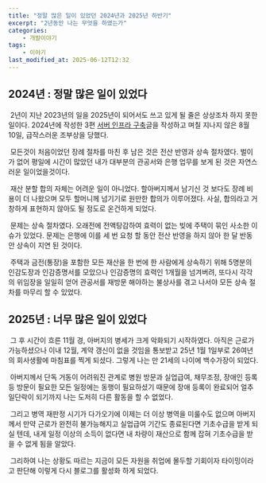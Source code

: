 ```yaml
---
title: "정말 많은 일이 있었던 2024년과 2025년 하반기"
excerpt: "2년동안 나는 무엇을 하였는가"
categories:
    - 개발이야기
tags:
    - 이야기
last_modified_at: 2025-06-12T12:32
---
```

## 2024년 : 정말 많은 일이 있었다

&nbsp;2년이 지난 2023년의 일을 2025년이 되어서도 쓰고 있게 될 줄은 상상조차 하지 못한 일이다. 2024년에 작성한 3편 [서버 인프라 구축](https://godokan.github.io/캡스톤디자인/야수의심장-회고-3/)글을 작성하고 며칠 지나지 않은 8월 10일, 급작스러운 조부상을 당했다.

&nbsp;모든것이 처음이었던 장례 절차를 마친 후 남은 것은 전산 반영과 상속 절차였다. 벌이가 없어 평일에 시간이 많았던 내가 대부분의 관공서와 은행 업무를 보게 된 것은 자연스러운 일이었을것이다.

&nbsp;재산 분할 합의 자체는 어려운 일이 아니었다. 할아버지께서 남기신 것 보다도 장례 비용이 더 나왔으며 모두 할머니께 넘기기로 원만한 합의가 이루어졌다. 사실, 합의라고 거창하게 표현하지 않아도 될 정도로 온건하게 되었다.

&nbsp;문제는 상속 절차였다. 오래전에 전액탕감하여 효력이 없는 빚에 주택이 묶인 사소한 이슈가 있었다. 문제는 은행에 이를 세 번 요청 할 동안 전산 반영을 하지 않아 한 달 반동안 상속이 지연 된 것이다.

&nbsp;주택과 금전(통장)을 포함한 모든 재산을 한 번에 한 사람에게 상속하기 위해 5명분의 인감도장과 인감증명서를 모았으나 인감증명의 효력인 1개월을 넘겨버려, 또다시 각각의 위임장을 일일히 얻어 관공서를 재방문 해야하는 불상사를 겪고 나서야 모든 상속 절차를 마무리 할 수 있었다.

## 2025년 : 너무 많은 일이 있었다

&nbsp;그 후 시간이 흐른 11월 경, 아버지의 병세가 크게 악화되기 시작하였다. 아직은 근로가 가능하셨으나 이내 12월, 계약 갱신이 없을 것임을 통보받고 25년 1월 1일부로 26여년의 회사생활에 마침표를 찍게 되셨다. 그렇게 나는 만 21세의 나이에 백수가장이 되었다.

&nbsp;아버지께서 단독 거동이 어려워진 관계로 병원 방문과 실업급여, 채무조정, 장애인 등록 등 방문이 필요한 모든 일정에는 동행이 필요하셨기 때문에 장애 등록이 완료되어 얼추 일단락이 되기까지 나는 도저히 다른 활동을 할 수 없었다.

&nbsp;그리고 병역 재판정 시기가 다가오기에 이제는 더 이상 병역을 미룰수도 없으며 아버지께서 만약 근로가 완전히 불가능해지고 실업급여 기간도 종료된다면 기초수급을 받게 되실 텐데, 내게 일정 이상의 소득이 없다면 내 차량이 재산으로 함께 잡혀 기초수급을 받을 수 없게 됨을 알았다.

&nbsp;그리하여 나는 상황도 따르는 지금이 모든 자원을 취업에 몰두할 기회이자 타이밍이라고 판단해 이렇게 다시 블로그를 활성화 하게 되었다.
